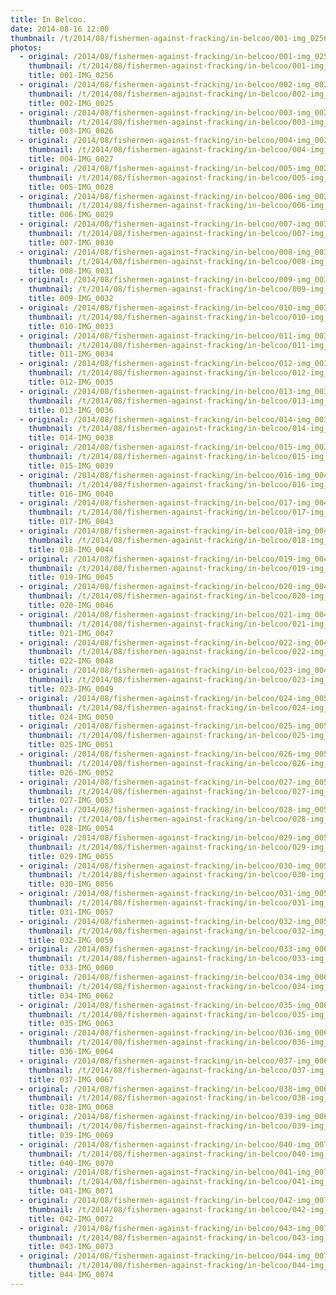 ```yaml
---
title: In Belcoo.
date: 2014-08-16 12:00
thumbnail: /t/2014/08/fishermen-against-fracking/in-belcoo/001-img_0256.jpg
photos:
  - original: /2014/08/fishermen-against-fracking/in-belcoo/001-img_0256.jpg
    thumbnail: /t/2014/08/fishermen-against-fracking/in-belcoo/001-img_0256.jpg
    title: 001-IMG_0256
  - original: /2014/08/fishermen-against-fracking/in-belcoo/002-img_0025.jpg
    thumbnail: /t/2014/08/fishermen-against-fracking/in-belcoo/002-img_0025.jpg
    title: 002-IMG_0025
  - original: /2014/08/fishermen-against-fracking/in-belcoo/003-img_0026.jpg
    thumbnail: /t/2014/08/fishermen-against-fracking/in-belcoo/003-img_0026.jpg
    title: 003-IMG_0026
  - original: /2014/08/fishermen-against-fracking/in-belcoo/004-img_0027.jpg
    thumbnail: /t/2014/08/fishermen-against-fracking/in-belcoo/004-img_0027.jpg
    title: 004-IMG_0027
  - original: /2014/08/fishermen-against-fracking/in-belcoo/005-img_0028.jpg
    thumbnail: /t/2014/08/fishermen-against-fracking/in-belcoo/005-img_0028.jpg
    title: 005-IMG_0028
  - original: /2014/08/fishermen-against-fracking/in-belcoo/006-img_0029.jpg
    thumbnail: /t/2014/08/fishermen-against-fracking/in-belcoo/006-img_0029.jpg
    title: 006-IMG_0029
  - original: /2014/08/fishermen-against-fracking/in-belcoo/007-img_0030.jpg
    thumbnail: /t/2014/08/fishermen-against-fracking/in-belcoo/007-img_0030.jpg
    title: 007-IMG_0030
  - original: /2014/08/fishermen-against-fracking/in-belcoo/008-img_0031.jpg
    thumbnail: /t/2014/08/fishermen-against-fracking/in-belcoo/008-img_0031.jpg
    title: 008-IMG_0031
  - original: /2014/08/fishermen-against-fracking/in-belcoo/009-img_0032.jpg
    thumbnail: /t/2014/08/fishermen-against-fracking/in-belcoo/009-img_0032.jpg
    title: 009-IMG_0032
  - original: /2014/08/fishermen-against-fracking/in-belcoo/010-img_0033.jpg
    thumbnail: /t/2014/08/fishermen-against-fracking/in-belcoo/010-img_0033.jpg
    title: 010-IMG_0033
  - original: /2014/08/fishermen-against-fracking/in-belcoo/011-img_0034.jpg
    thumbnail: /t/2014/08/fishermen-against-fracking/in-belcoo/011-img_0034.jpg
    title: 011-IMG_0034
  - original: /2014/08/fishermen-against-fracking/in-belcoo/012-img_0035.jpg
    thumbnail: /t/2014/08/fishermen-against-fracking/in-belcoo/012-img_0035.jpg
    title: 012-IMG_0035
  - original: /2014/08/fishermen-against-fracking/in-belcoo/013-img_0036.jpg
    thumbnail: /t/2014/08/fishermen-against-fracking/in-belcoo/013-img_0036.jpg
    title: 013-IMG_0036
  - original: /2014/08/fishermen-against-fracking/in-belcoo/014-img_0038.jpg
    thumbnail: /t/2014/08/fishermen-against-fracking/in-belcoo/014-img_0038.jpg
    title: 014-IMG_0038
  - original: /2014/08/fishermen-against-fracking/in-belcoo/015-img_0039.jpg
    thumbnail: /t/2014/08/fishermen-against-fracking/in-belcoo/015-img_0039.jpg
    title: 015-IMG_0039
  - original: /2014/08/fishermen-against-fracking/in-belcoo/016-img_0040.jpg
    thumbnail: /t/2014/08/fishermen-against-fracking/in-belcoo/016-img_0040.jpg
    title: 016-IMG_0040
  - original: /2014/08/fishermen-against-fracking/in-belcoo/017-img_0043.jpg
    thumbnail: /t/2014/08/fishermen-against-fracking/in-belcoo/017-img_0043.jpg
    title: 017-IMG_0043
  - original: /2014/08/fishermen-against-fracking/in-belcoo/018-img_0044.jpg
    thumbnail: /t/2014/08/fishermen-against-fracking/in-belcoo/018-img_0044.jpg
    title: 018-IMG_0044
  - original: /2014/08/fishermen-against-fracking/in-belcoo/019-img_0045.jpg
    thumbnail: /t/2014/08/fishermen-against-fracking/in-belcoo/019-img_0045.jpg
    title: 019-IMG_0045
  - original: /2014/08/fishermen-against-fracking/in-belcoo/020-img_0046.jpg
    thumbnail: /t/2014/08/fishermen-against-fracking/in-belcoo/020-img_0046.jpg
    title: 020-IMG_0046
  - original: /2014/08/fishermen-against-fracking/in-belcoo/021-img_0047.jpg
    thumbnail: /t/2014/08/fishermen-against-fracking/in-belcoo/021-img_0047.jpg
    title: 021-IMG_0047
  - original: /2014/08/fishermen-against-fracking/in-belcoo/022-img_0048.jpg
    thumbnail: /t/2014/08/fishermen-against-fracking/in-belcoo/022-img_0048.jpg
    title: 022-IMG_0048
  - original: /2014/08/fishermen-against-fracking/in-belcoo/023-img_0049.jpg
    thumbnail: /t/2014/08/fishermen-against-fracking/in-belcoo/023-img_0049.jpg
    title: 023-IMG_0049
  - original: /2014/08/fishermen-against-fracking/in-belcoo/024-img_0050.jpg
    thumbnail: /t/2014/08/fishermen-against-fracking/in-belcoo/024-img_0050.jpg
    title: 024-IMG_0050
  - original: /2014/08/fishermen-against-fracking/in-belcoo/025-img_0051.jpg
    thumbnail: /t/2014/08/fishermen-against-fracking/in-belcoo/025-img_0051.jpg
    title: 025-IMG_0051
  - original: /2014/08/fishermen-against-fracking/in-belcoo/026-img_0052.jpg
    thumbnail: /t/2014/08/fishermen-against-fracking/in-belcoo/026-img_0052.jpg
    title: 026-IMG_0052
  - original: /2014/08/fishermen-against-fracking/in-belcoo/027-img_0053.jpg
    thumbnail: /t/2014/08/fishermen-against-fracking/in-belcoo/027-img_0053.jpg
    title: 027-IMG_0053
  - original: /2014/08/fishermen-against-fracking/in-belcoo/028-img_0054.jpg
    thumbnail: /t/2014/08/fishermen-against-fracking/in-belcoo/028-img_0054.jpg
    title: 028-IMG_0054
  - original: /2014/08/fishermen-against-fracking/in-belcoo/029-img_0055.jpg
    thumbnail: /t/2014/08/fishermen-against-fracking/in-belcoo/029-img_0055.jpg
    title: 029-IMG_0055
  - original: /2014/08/fishermen-against-fracking/in-belcoo/030-img_0056.jpg
    thumbnail: /t/2014/08/fishermen-against-fracking/in-belcoo/030-img_0056.jpg
    title: 030-IMG_0056
  - original: /2014/08/fishermen-against-fracking/in-belcoo/031-img_0057.jpg
    thumbnail: /t/2014/08/fishermen-against-fracking/in-belcoo/031-img_0057.jpg
    title: 031-IMG_0057
  - original: /2014/08/fishermen-against-fracking/in-belcoo/032-img_0059.jpg
    thumbnail: /t/2014/08/fishermen-against-fracking/in-belcoo/032-img_0059.jpg
    title: 032-IMG_0059
  - original: /2014/08/fishermen-against-fracking/in-belcoo/033-img_0060.jpg
    thumbnail: /t/2014/08/fishermen-against-fracking/in-belcoo/033-img_0060.jpg
    title: 033-IMG_0060
  - original: /2014/08/fishermen-against-fracking/in-belcoo/034-img_0062.jpg
    thumbnail: /t/2014/08/fishermen-against-fracking/in-belcoo/034-img_0062.jpg
    title: 034-IMG_0062
  - original: /2014/08/fishermen-against-fracking/in-belcoo/035-img_0063.jpg
    thumbnail: /t/2014/08/fishermen-against-fracking/in-belcoo/035-img_0063.jpg
    title: 035-IMG_0063
  - original: /2014/08/fishermen-against-fracking/in-belcoo/036-img_0064.jpg
    thumbnail: /t/2014/08/fishermen-against-fracking/in-belcoo/036-img_0064.jpg
    title: 036-IMG_0064
  - original: /2014/08/fishermen-against-fracking/in-belcoo/037-img_0067.jpg
    thumbnail: /t/2014/08/fishermen-against-fracking/in-belcoo/037-img_0067.jpg
    title: 037-IMG_0067
  - original: /2014/08/fishermen-against-fracking/in-belcoo/038-img_0068.jpg
    thumbnail: /t/2014/08/fishermen-against-fracking/in-belcoo/038-img_0068.jpg
    title: 038-IMG_0068
  - original: /2014/08/fishermen-against-fracking/in-belcoo/039-img_0069.jpg
    thumbnail: /t/2014/08/fishermen-against-fracking/in-belcoo/039-img_0069.jpg
    title: 039-IMG_0069
  - original: /2014/08/fishermen-against-fracking/in-belcoo/040-img_0070.jpg
    thumbnail: /t/2014/08/fishermen-against-fracking/in-belcoo/040-img_0070.jpg
    title: 040-IMG_0070
  - original: /2014/08/fishermen-against-fracking/in-belcoo/041-img_0071.jpg
    thumbnail: /t/2014/08/fishermen-against-fracking/in-belcoo/041-img_0071.jpg
    title: 041-IMG_0071
  - original: /2014/08/fishermen-against-fracking/in-belcoo/042-img_0072.jpg
    thumbnail: /t/2014/08/fishermen-against-fracking/in-belcoo/042-img_0072.jpg
    title: 042-IMG_0072
  - original: /2014/08/fishermen-against-fracking/in-belcoo/043-img_0073.jpg
    thumbnail: /t/2014/08/fishermen-against-fracking/in-belcoo/043-img_0073.jpg
    title: 043-IMG_0073
  - original: /2014/08/fishermen-against-fracking/in-belcoo/044-img_0074.jpg
    thumbnail: /t/2014/08/fishermen-against-fracking/in-belcoo/044-img_0074.jpg
    title: 044-IMG_0074
---
```

